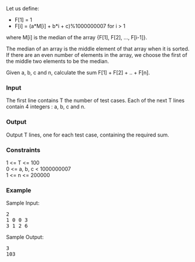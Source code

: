 <p>
Let us define:
</p><ul>
  <li>F[1] = 1</li>
  <li>F[i] = (a*M[i] + b*i + c)%1000000007 for i &gt; 1</li>
</ul>
<p>where M[i] is the median of the array {F[1], F[2], ..., F[i-1]}.</p>

<p>The median of an array is the middle element of that array when it is sorted. If there are an even number of elements in the array, we choose the first of the middle two elements to be the median.</p>

<p>Given a, b, c and n, calculate the sum F[1] + F[2] + .. + F[n].</p>

<h3>Input</h3>
<p>The first line contains T the number of test cases. Each of the next T lines contain 4 integers : a, b, c and n.</p>

<h3>Output</h3>
<p>Output T lines, one for each test case, containing the required sum.</p>

<h3>Constraints</h3>
<p>1 &lt;= T &lt;= 100<br>
0 &lt;= a, b, c &lt; 1000000007<br>
1 &lt;= n &lt;= 200000</p>

<h3>Example</h3>
<p>Sample Input:</p>
<pre>2
1 0 0 3
3 1 2 6</pre>

<p>Sample Output:</p>
<pre>3
103</pre>